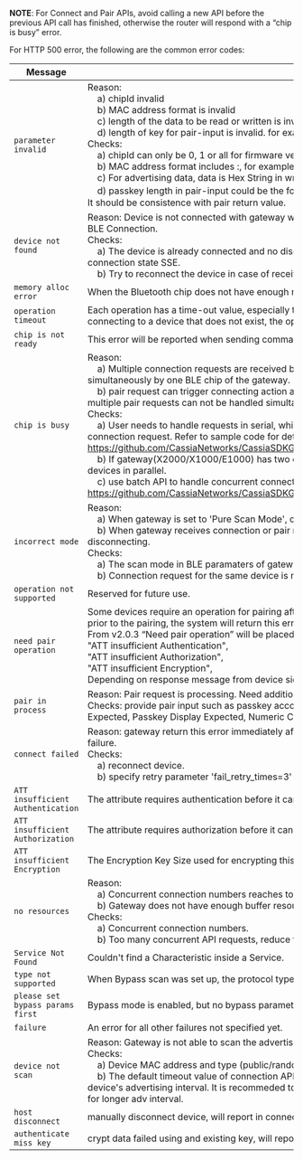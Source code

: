 **NOTE**: For Connect and Pair APIs, avoid calling a new API before the previous API call has finished, otherwise the router will respond with a “chip is busy” error.

For HTTP 500 error, the following are the common error codes:

| Message | Description |
| ---------- |------------------|
| `parameter invalid` | Reason: <br>&nbsp;&nbsp;&nbsp;&nbsp;a) chipId invalid<br>&nbsp;&nbsp;&nbsp;&nbsp;b) MAC address format is invalid<br>&nbsp;&nbsp;&nbsp;&nbsp;c) length of the data to be read or written is invalid, such as reaching length limitation or in odd-length.<br>&nbsp;&nbsp;&nbsp;&nbsp;d) length of key for pair-input is invalid. for example, expect 0/1 for confirmation, but input is 6 digits.<br>Checks:<br> &nbsp;&nbsp;&nbsp;&nbsp;a) chipId can only be 0, 1 or all for firmware version >=2.1.1<br>&nbsp;&nbsp;&nbsp;&nbsp;b) MAC address format includes :, for example CC:1B:E0:E0:01:02<br>&nbsp;&nbsp;&nbsp;&nbsp;c) For advertising data,  data is Hex String in write handle request, and the length should be even.<br>&nbsp;&nbsp;&nbsp;&nbsp;d) passkey length in pair-input could be the followings, 1--confirm，6--passkey input，32--legacy oob. It should be consistence with pair return value. |
| `device not found`   | Reason: Device is not connected with gateway when a GATT (read/write) request is sent, or getting RSSI for BLE Connection.<br>Checks:<br>&nbsp;&nbsp;&nbsp;&nbsp;a) The device is already connected and no disconnect events (timeout or device disconnect) is recevied in connection state SSE.<br>&nbsp;&nbsp;&nbsp;&nbsp;b) Try to reconnect the device in case of receiving this error. |
| `memory alloc error` | When the Bluetooth chip does not have enough memory to complete the operation it will return this error. |
| `operation timeout` | Each operation has a time-out value, especially those timeconsuming operations, such as connection. When connecting to a device that does not exist, the operation will timeout after the 20s. |
| `chip is not ready` | This error will be reported when sending commands to the chip fails. |
| `chip is busy` | Reason: <br>&nbsp;&nbsp;&nbsp;&nbsp;a) Multiple connection requests are received by gateway. Multiple connection requests cannot be handled simultaneously by one BLE chip of the gateway.<br>&nbsp;&nbsp;&nbsp;&nbsp;b) pair request can trigger connecting action automatically if the device is not connected. In this case, multiple pair requests can not be handled simultaneously.<br>Checks: <br> &nbsp;&nbsp;&nbsp;&nbsp;a)   User needs to handle requests in serial, which is to wait for the response and then invoke the next connection request. Refer to sample code for details: https://github.com/CassiaNetworks/CassiaSDKGuide/blob/master/node_examples/connectDevices.js<br>&nbsp;&nbsp;&nbsp;&nbsp;b)  If gateway(X2000/X1000/E1000) has two chips, two chips can handle connection requests from two devices in parallel.<br>&nbsp;&nbsp;&nbsp;&nbsp;c) use batch API to handle concurrent connection requests. Refer to sample code for details: https://github.com/CassiaNetworks/CassiaSDKGuide/blob/master/node_examples/acBatchMultipleByTimer.js |
| `incorrect mode` | Reason: <br>&nbsp;&nbsp;&nbsp;&nbsp;a) When gateway is set to 'Pure Scan Mode', connection request to gateway will return this error.<br>&nbsp;&nbsp;&nbsp;&nbsp;b) When gateway receives connection or pair request, the same device is in the middle of connecting or disconnecting.<br>Checks: <br>&nbsp;&nbsp;&nbsp;&nbsp;a) The scan mode in BLE paramaters of gateway settings is not pure scan.<br>&nbsp;&nbsp;&nbsp;&nbsp;b) Connection request for the same device is not sent in parallel.|
| `operation not supported` | Reserved for future use. |
| `need pair operation` | Some devices require an operation for pairing after a successful connection. If a GATT function call happens prior to the pairing, the system will return this error. <br>From v2.0.3 “Need pair operation” will be placed the following 3 error code,<br>"ATT insufficient Authentication",<br>"ATT insufficient Authorization",<br>"ATT insufficient Encryption",<br>Depending on response message from device side, router will reply one of the above error.|
|`pair in process`| Reason: Pair request is processing. Need additional pair input to complete pair operation.<br>Checks: provide pair input such as passkey according previous pair return value (such as Passkey Input Expected, Passkey Display Expected, Numeric Comparison Expected, LE Legacy Pairing OOB Expected)|
|`connect failed`|Reason: gateway return this error immediately after connection established, due to switching to data channel failure.<br>Checks:<br>&nbsp;&nbsp;&nbsp;&nbsp;a) reconnect device.<br>&nbsp;&nbsp;&nbsp;&nbsp;b) specify retry parameter 'fail_retry_times=3' in connection API to reduce this error.|
|`ATT insufficient Authentication`|The attribute requires authentication before it can be read or written|
|`ATT insufficient Authorization`|The attribute requires authorization before it can be read or written|
|`ATT insufficient Encryption`|The Encryption Key Size used for encrypting this link is insufficient|
| `no resources` | Reason: <br>&nbsp;&nbsp;&nbsp;&nbsp;a) Concurrent connection numbers reaches to gateway limitation.<br>&nbsp;&nbsp;&nbsp;&nbsp;b) Gateway does not have enough buffer resource.<br>Checks: <br>&nbsp;&nbsp;&nbsp;&nbsp;a) Concurrent connection numbers.<br>&nbsp;&nbsp;&nbsp;&nbsp;b) Too many concurrent API requests, reduce the concurrent requests.  |
| `Service Not Found` | Couldn't find a Characteristic inside a Service. |
| `type not supported` | When Bypass scan was set up, the protocol type you specified is not supported by this firmware. |
| `please set bypass params first` | Bypass mode is enabled, but no bypass parameters have been set. |
| `failure` | An error for all other failures not specified yet. |
| `device not scan`|  Reason: Gateway is not able to scan the advertising packet from the device. <br>Checks:<br>&nbsp;&nbsp;&nbsp;&nbsp;a) Device MAC address and type (public/random) could be wrong, the default type value is public. <br>&nbsp;&nbsp;&nbsp;&nbsp;b) The default timeout value of connection API is 5000 (ms). Increase the timeout value according to device's advertising interval. It is recommeded to set to 10000 ms for 1 second adv interval, set to 20000 ms for longer adv interval.|
| `host disconnect`| manually disconnect device, will report in connection-state SSE reason field|
| `authenticate miss key`| crypt data failed using and existing key, will report in connection-state SSE reason field|